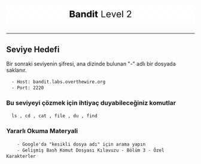 # ![Bandit Level 2](https://github.com/YunusEmreAlps/Scenarios/blob/master/CTF/ctf-bandit/Bandit%20Assets/Bandit2.png?raw=true)

---

## Seviye Hedefi

Bir sonraki seviyenin şifresi, ana dizinde bulunan "-" adlı bir dosyada saklanır.

``` {.sh}
  - Host: bandit.labs.overthewire.org
  - Port: 2220
```

### Bu seviyeyi çözmek için ihtiyaç duyabileceğiniz komutlar

``` {.sh}
  ls , cd , cat , file , du , find
```

### Yararlı Okuma Materyali

``` {.sh}
    - Google'da "kesikli dosya adı" için arama yapın
    - Gelişmiş Bash Komut Dosyası Kılavuzu - Bölüm 3 - Özel Karakterler
```
